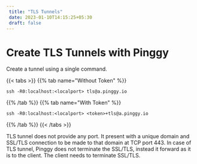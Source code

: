 ```yaml
---
 title: "TLS Tunnels" 
 date: 2023-01-10T14:15:25+05:30 
 draft: false 
---
```


# Create TLS Tunnels with Pinggy

Create a tunnel using a single command.

{{< tabs >}}
{{% tab name="Without Token" %}}
```
ssh -R0:localhost:<localport> tls@a.pinggy.io
```
{{% /tab %}}
{{% tab name="With Token" %}}
```
ssh -R0:localhost:<localport> <token>+tls@a.pinggy.io
```
{{% /tab %}}
{{< /tabs >}}

TLS tunnel does not provide any port. It present with a unique domain and SSL/TLS connection to be made to that domain at TCP port 443.
In case of TLS tunnel, Pinggy does not terminate the SSL/TLS, instead it forward as it is to the client. The client needs to terminate SSL/TLS.